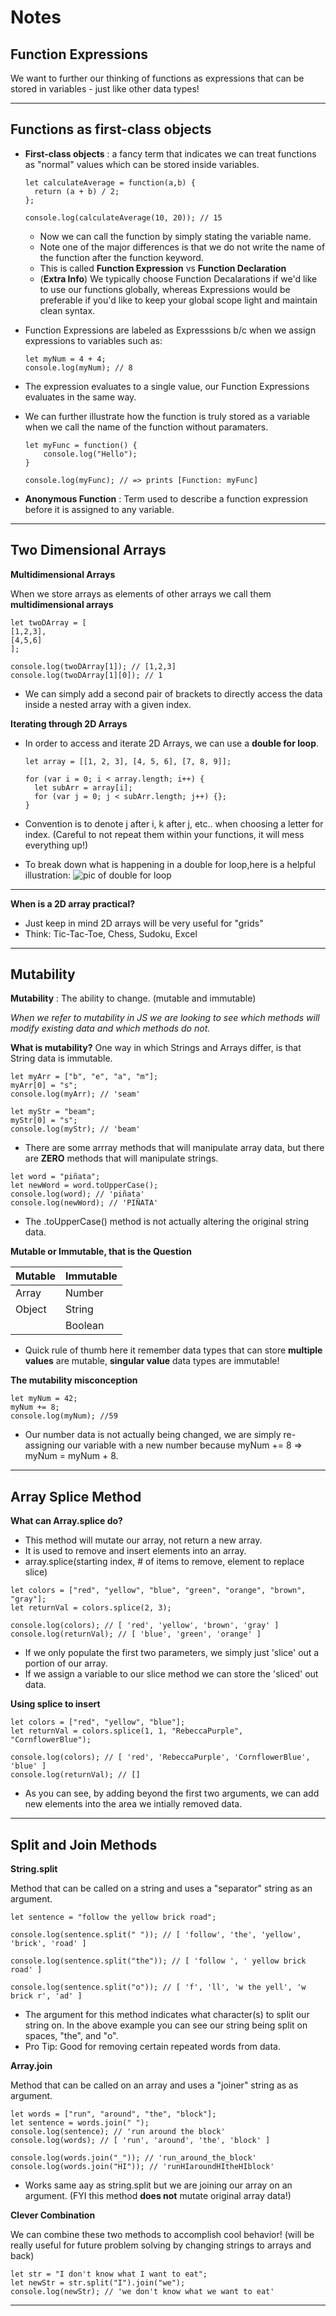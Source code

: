 # **Notes**

## **Function Expressions**

We want to further our thinking of functions as expressions that can be stored in variables - just like other data types!

---

## **Functions as first-class objects**

- **First-class objects** : a fancy term that indicates we can treat functions as "normal" values which can be stored inside variables.

  ```
  let calculateAverage = function(a,b) {
    return (a + b) / 2;
  };

  console.log(calculateAverage(10, 20)); // 15
  ```

  - Now we can call the function by simply stating the variable name.
  - Note one of the major differences is that we do not write the name of the function after the function keyword.
  - This is called **Function Expression** vs **Function Declaration**
  - (**Extra Info**) We typically choose Function Decalarations if we'd like to use our functions globally, whereas Expressions would be preferable if you'd like to keep your global scope light and maintain clean syntax.

- Function Expressions are labeled as Expresssions b/c when we assign expressions to variables such as:
  ```
  let myNum = 4 + 4;
  console.log(myNum); // 8
  ```
- The expression evaluates to a single value, our Function Expressions evaluates in the same way.
- We can further illustrate how the function is truly stored as a variable when we call the name of the function without paramaters.

  ```
  let myFunc = function() {
      console.log("Hello");
  }

  console.log(myFunc); // => prints [Function: myFunc]
  ```

- **Anonymous Function** : Term used to describe a function expression before it is assigned to any variable.

---

## **Two Dimensional Arrays**

**Multidimensional Arrays**

When we store arrays as elements of other arrays we call them **multidimensional arrays**

```
let twoDArray = [
[1,2,3],
[4,5,6]
];

console.log(twoDArray[1]); // [1,2,3]
console.log(twoDArray[1][0]); // 1
```

- We can simply add a second pair of brackets to directly access the data inside a nested array with a given index.

**Iterating through 2D Arrays**

- In order to access and iterate 2D Arrays, we can use a **double for loop**.

  ```
  let array = [[1, 2, 3], [4, 5, 6], [7, 8, 9]];

  for (var i = 0; i < array.length; i++) {
    let subArr = array[i];
    for (var j = 0; j < subArr.length; j++) {};
  }
  ```

- Convention is to denote j after i, k after j, etc.. when choosing a letter for index. (Careful to not repeat them within your functions, it will mess everything up!)
- To break down what is happening in a double for loop,here is a helpful illustration:
  ![pic of double for loop](https://cdn.discordapp.com/attachments/222504021074640898/732723364111581245/image0.jpg)

---

**When is a 2D array practical?**

- Just keep in mind 2D arrays will be very useful for "grids"
- Think: Tic-Tac-Toe, Chess, Sudoku, Excel

---

## **Mutability**

**Mutability** : The ability to change. (mutable and immutable)

_When we refer to mutability in JS we are looking to see which methods will modify existing data and which methods do not._

**What is mutability?**
One way in which Strings and Arrays differ, is that String data is immutable.

```
let myArr = ["b", "e", "a", "m"];
myArr[0] = "s";
console.log(myArr); // 'seam'

let myStr = "beam";
myStr[0] = "s";
console.log(myStr); // 'beam'
```

- There are some arrray methods that will manipulate array data, but there are **ZERO** methods that will manipulate strings.

```
let word = "piñata";
let newWord = word.toUpperCase();
console.log(word); // 'piñata'
console.log(newWord); // 'PIÑATA'
```

- The .toUpperCase() method is not actually altering the original string data.

**Mutable or Immutable, that is the Question**

| Mutable | Immutable |
| ------- | --------- |
| Array   | Number    |
| Object  | String    |
|         | Boolean   |

- Quick rule of thumb here it remember data types that can store **multiple values** are mutable, **singular value** data types are immutable!

**The mutability misconception**

```
let myNum = 42;
myNum += 8;
console.log(myNum); //59
```

- Our number data is not actually being changed, we are simply re-assigning our variable with a new number because myNum += 8 => myNum = myNum + 8.

---

## **Array Splice Method**

**What can Array.splice do?**

- This method will mutate our array, not return a new array.
- It is used to remove and insert elements into an array.
- array.splice(starting index, # of items to remove, element to replace slice)

```
let colors = ["red", "yellow", "blue", "green", "orange", "brown", "gray"];
let returnVal = colors.splice(2, 3);

console.log(colors); // [ 'red', 'yellow', 'brown', 'gray' ]
console.log(returnVal); // [ 'blue', 'green', 'orange' ]
```

- If we only populate the first two parameters, we simply just 'slice' out a portion of our array.
- If we assign a variable to our slice method we can store the 'sliced' out data.

**Using splice to insert**

```
let colors = ["red", "yellow", "blue"];
let returnVal = colors.splice(1, 1, "RebeccaPurple", "CornflowerBlue");

console.log(colors); // [ 'red', 'RebeccaPurple', 'CornflowerBlue', 'blue' ]
console.log(returnVal); // []
```

- As you can see, by adding beyond the first two arguments, we can add new elements into the area we intially removed data.

---

## **Split and Join Methods**

**String.split**

Method that can be called on a string and uses a "separator" string as an argument.

```
let sentence = "follow the yellow brick road";

console.log(sentence.split(" ")); // [ 'follow', 'the', 'yellow', 'brick', 'road' ]

console.log(sentence.split("the")); // [ 'follow ', ' yellow brick road' ]

console.log(sentence.split("o")); // [ 'f', 'll', 'w the yell', 'w brick r', 'ad' ]
```

- The argument for this method indicates what character(s) to split our string on. In the above example you can see our string being split on spaces, "the", and "o".
- Pro Tip: Good for removing certain repeated words from data.

**Array.join**

Method that can be called on an array and uses a "joiner" string as as argument.

```
let words = ["run", "around", "the", "block"];
let sentence = words.join(" ");
console.log(sentence); // 'run around the block'
console.log(words); // [ 'run', 'around', 'the', 'block' ]

console.log(words.join("_")); // 'run_around_the_block'
console.log(words.join("HI")); // 'runHIaroundHItheHIblock'
```

- Works same aay as string.split but we are joining our array on an argument. (FYI this method **does not** mutate original array data!)

**Clever Combination**

We can combine these two methods to accomplish cool behavior! (will be really useful for future problem solving by changing strings to arrays and back)

```
let str = "I don't know what I want to eat";
let newStr = str.split("I").join("we");
console.log(newStr); // 'we don't know what we want to eat'
```

---
